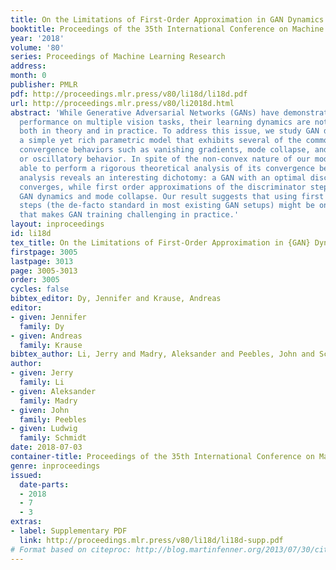```yaml
---
title: On the Limitations of First-Order Approximation in GAN Dynamics
booktitle: Proceedings of the 35th International Conference on Machine Learning
year: '2018'
volume: '80'
series: Proceedings of Machine Learning Research
address: 
month: 0
publisher: PMLR
pdf: http://proceedings.mlr.press/v80/li18d/li18d.pdf
url: http://proceedings.mlr.press/v80/li2018d.html
abstract: 'While Generative Adversarial Networks (GANs) have demonstrated promising
  performance on multiple vision tasks, their learning dynamics are not yet well understood,
  both in theory and in practice. To address this issue, we study GAN dynamics in
  a simple yet rich parametric model that exhibits several of the common problematic
  convergence behaviors such as vanishing gradients, mode collapse, and diverging
  or oscillatory behavior. In spite of the non-convex nature of our model, we are
  able to perform a rigorous theoretical analysis of its convergence behavior. Our
  analysis reveals an interesting dichotomy: a GAN with an optimal discriminator provably
  converges, while first order approximations of the discriminator steps lead to unstable
  GAN dynamics and mode collapse. Our result suggests that using first order discriminator
  steps (the de-facto standard in most existing GAN setups) might be one of the factors
  that makes GAN training challenging in practice.'
layout: inproceedings
id: li18d
tex_title: On the Limitations of First-Order Approximation in {GAN} Dynamics
firstpage: 3005
lastpage: 3013
page: 3005-3013
order: 3005
cycles: false
bibtex_editor: Dy, Jennifer and Krause, Andreas
editor:
- given: Jennifer
  family: Dy
- given: Andreas
  family: Krause
bibtex_author: Li, Jerry and Madry, Aleksander and Peebles, John and Schmidt, Ludwig
author:
- given: Jerry
  family: Li
- given: Aleksander
  family: Madry
- given: John
  family: Peebles
- given: Ludwig
  family: Schmidt
date: 2018-07-03
container-title: Proceedings of the 35th International Conference on Machine Learning
genre: inproceedings
issued:
  date-parts:
  - 2018
  - 7
  - 3
extras:
- label: Supplementary PDF
  link: http://proceedings.mlr.press/v80/li18d/li18d-supp.pdf
# Format based on citeproc: http://blog.martinfenner.org/2013/07/30/citeproc-yaml-for-bibliographies/
---
```

